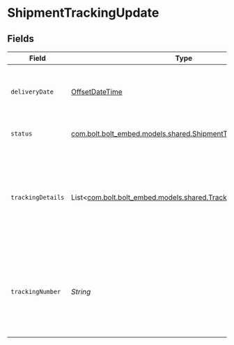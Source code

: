 # ShipmentTrackingUpdate


## Fields

| Field                                                                                                                 | Type                                                                                                                  | Required                                                                                                              | Description                                                                                                           | Example                                                                                                               |
| --------------------------------------------------------------------------------------------------------------------- | --------------------------------------------------------------------------------------------------------------------- | --------------------------------------------------------------------------------------------------------------------- | --------------------------------------------------------------------------------------------------------------------- | --------------------------------------------------------------------------------------------------------------------- |
| `deliveryDate`                                                                                                        | [OffsetDateTime](https://docs.oracle.com/javase/8/docs/api/java/time/OffsetDateTime.html)                             | :heavy_minus_sign:                                                                                                    | The shipment's actual or estimated delivery date.                                                                     | 2014-08-23:T06:00:00Z                                                                                                 |
| `status`                                                                                                              | [com.bolt.bolt_embed.models.shared.ShipmentTrackingUpdateStatus](../../models/shared/ShipmentTrackingUpdateStatus.md) | :heavy_check_mark:                                                                                                    | The shipment's status.                                                                                                | in_transit                                                                                                            |
| `trackingDetails`                                                                                                     | List<[com.bolt.bolt_embed.models.shared.TrackingDetails](../../models/shared/TrackingDetails.md)>                     | :heavy_check_mark:                                                                                                    | A list of tracking updates that contain the shipment's status, location, and any unique messages.                     |                                                                                                                       |
| `trackingNumber`                                                                                                      | *String*                                                                                                              | :heavy_check_mark:                                                                                                    | The carrier's tracking number for the shipment. Must be prefixed with `MockBolt`.                                     | MockBolt-143292                                                                                                       |